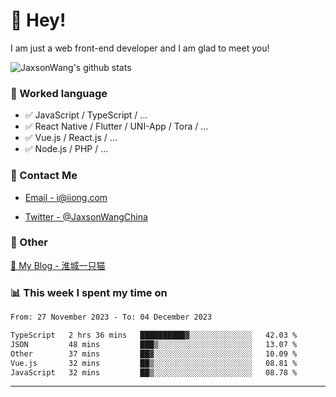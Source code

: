 # 👋 Hey!

I am just a web front-end developer and I am glad to meet you!

![JaxsonWang's github stats](https://github-readme-stats.vercel.app/api?username=JaxsonWang&&show_icons=true&&title_color=1abc9c&&icon_color=1abc9c)


### 📝 Worked language

- ✅ JavaScript / TypeScript / ...
- ✅ React Native / Flutter / UNI-App / Tora / ...
- ✅ Vue.js / React.js / ...
- ✅ Node.js / PHP / ...

### 📮 Contact Me

- [Email - i@iiong.com](mailto:i@iiong.com)

- [Twitter - @JaxsonWangChina](https://twitter.com/JaxsonWangChina)

### 🤪 Other

[📌 My Blog - 淮城一只猫](https://iiong.com)

### 📊 This week I spent my time on

<!--START_SECTION:waka-->

```txt
From: 27 November 2023 - To: 04 December 2023

TypeScript   2 hrs 36 mins   ██████████▓░░░░░░░░░░░░░░   42.03 %
JSON         48 mins         ███▒░░░░░░░░░░░░░░░░░░░░░   13.07 %
Other        37 mins         ██▓░░░░░░░░░░░░░░░░░░░░░░   10.09 %
Vue.js       32 mins         ██▒░░░░░░░░░░░░░░░░░░░░░░   08.81 %
JavaScript   32 mins         ██▒░░░░░░░░░░░░░░░░░░░░░░   08.78 %
```

<!--END_SECTION:waka-->

---
